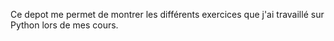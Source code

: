Ce depot me permet de montrer les différents exercices que j'ai travaillé sur Python lors de mes cours.
